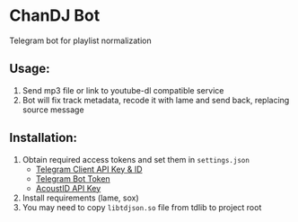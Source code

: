 # ChanDJ Bot

Telegram bot for playlist normalization  

## Usage:

1. Send mp3 file or link to youtube-dl compatible service
2. Bot will fix track metadata, recode it with lame and send back, replacing source message

## Installation:

1. Obtain required access tokens and set them in `settings.json`
    - [Telegram Client API Key & ID](https://my.telegram.org)
    - [Telegram Bot Token](https://t.me/BotFather)
    - [AcoustID API Key](https://acoustid.org/new-application)
2. Install requirements (lame, sox)    
3. You may need to copy `libtdjson.so` file from tdlib to project root

    
